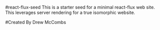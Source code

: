 #react-flux-seed
This is a starter seed for a minimal react-flux web site. This leverages server rendering for a true isomorphic website.

#Created By
Drew McCombs